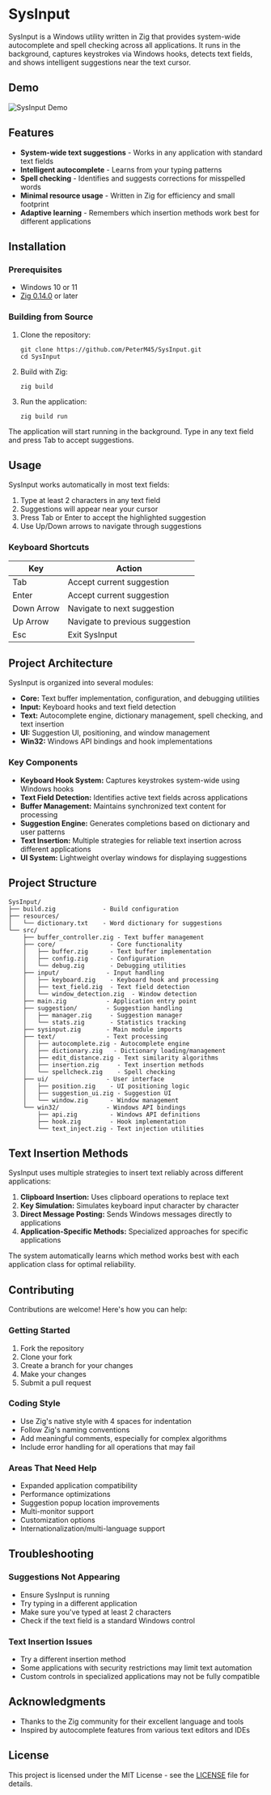 # SysInput

SysInput is a Windows utility written in Zig that provides system-wide autocomplete and spell checking across all applications. It runs in the background, captures keystrokes via Windows hooks, detects text fields, and shows intelligent suggestions near the text cursor.

## Demo

![SysInput Demo](https://github.com/user-attachments/assets/95c258c5-f25d-4a10-8337-2f7532c056e5)

## Features

- **System-wide text suggestions** - Works in any application with standard text fields
- **Intelligent autocomplete** - Learns from your typing patterns
- **Spell checking** - Identifies and suggests corrections for misspelled words
- **Minimal resource usage** - Written in Zig for efficiency and small footprint
- **Adaptive learning** - Remembers which insertion methods work best for different applications

## Installation

### Prerequisites

- Windows 10 or 11
- [Zig 0.14.0](https://ziglang.org/download/) or later

### Building from Source

1. Clone the repository:

   ```
   git clone https://github.com/PeterM45/SysInput.git
   cd SysInput
   ```

2. Build with Zig:

   ```
   zig build
   ```

3. Run the application:
   ```
   zig build run
   ```

The application will start running in the background. Type in any text field and press Tab to accept suggestions.

## Usage

SysInput works automatically in most text fields:

1. Type at least 2 characters in any text field
2. Suggestions will appear near your cursor
3. Press Tab or Enter to accept the highlighted suggestion
4. Use Up/Down arrows to navigate through suggestions

### Keyboard Shortcuts

| Key        | Action                          |
| ---------- | ------------------------------- |
| Tab        | Accept current suggestion       |
| Enter      | Accept current suggestion       |
| Down Arrow | Navigate to next suggestion     |
| Up Arrow   | Navigate to previous suggestion |
| Esc        | Exit SysInput                   |

## Project Architecture

SysInput is organized into several modules:

- **Core:** Text buffer implementation, configuration, and debugging utilities
- **Input:** Keyboard hooks and text field detection
- **Text:** Autocomplete engine, dictionary management, spell checking, and text insertion
- **UI:** Suggestion UI, positioning, and window management
- **Win32:** Windows API bindings and hook implementations

### Key Components

- **Keyboard Hook System:** Captures keystrokes system-wide using Windows hooks
- **Text Field Detection:** Identifies active text fields across applications
- **Buffer Management:** Maintains synchronized text content for processing
- **Suggestion Engine:** Generates completions based on dictionary and user patterns
- **Text Insertion:** Multiple strategies for reliable text insertion across different applications
- **UI System:** Lightweight overlay windows for displaying suggestions

## Project Structure

```
SysInput/
├── build.zig             - Build configuration
├── resources/
│   └── dictionary.txt    - Word dictionary for suggestions
└── src/
    ├── buffer_controller.zig - Text buffer management
    ├── core/               - Core functionality
    │   ├── buffer.zig      - Text buffer implementation
    │   ├── config.zig      - Configuration
    │   └── debug.zig       - Debugging utilities
    ├── input/             - Input handling
    │   ├── keyboard.zig    - Keyboard hook and processing
    │   ├── text_field.zig  - Text field detection
    │   └── window_detection.zig  - Window detection
    ├── main.zig           - Application entry point
    ├── suggestion/        - Suggestion handling
    │   ├── manager.zig     - Suggestion manager
    │   └── stats.zig       - Statistics tracking
    ├── sysinput.zig       - Main module imports
    ├── text/              - Text processing
    │   ├── autocomplete.zig - Autocomplete engine
    │   ├── dictionary.zig   - Dictionary loading/management
    │   ├── edit_distance.zig - Text similarity algorithms
    │   ├── insertion.zig     - Text insertion methods
    │   └── spellcheck.zig    - Spell checking
    ├── ui/                - User interface
    │   ├── position.zig    - UI positioning logic
    │   ├── suggestion_ui.zig - Suggestion UI
    │   └── window.zig      - Window management
    └── win32/             - Windows API bindings
        ├── api.zig         - Windows API definitions
        ├── hook.zig        - Hook implementation
        └── text_inject.zig - Text injection utilities
```

## Text Insertion Methods

SysInput uses multiple strategies to insert text reliably across different applications:

1. **Clipboard Insertion:** Uses clipboard operations to replace text
2. **Key Simulation:** Simulates keyboard input character by character
3. **Direct Message Posting:** Sends Windows messages directly to applications
4. **Application-Specific Methods:** Specialized approaches for specific applications

The system automatically learns which method works best with each application class for optimal reliability.

## Contributing

Contributions are welcome! Here's how you can help:

### Getting Started

1. Fork the repository
2. Clone your fork
3. Create a branch for your changes
4. Make your changes
5. Submit a pull request

### Coding Style

- Use Zig's native style with 4 spaces for indentation
- Follow Zig's naming conventions
- Add meaningful comments, especially for complex algorithms
- Include error handling for all operations that may fail

### Areas That Need Help

- Expanded application compatibility
- Performance optimizations
- Suggestion popup location improvements
- Multi-monitor support
- Customization options
- Internationalization/multi-language support

## Troubleshooting

### Suggestions Not Appearing

- Ensure SysInput is running
- Try typing in a different application
- Make sure you've typed at least 2 characters
- Check if the text field is a standard Windows control

### Text Insertion Issues

- Try a different insertion method
- Some applications with security restrictions may limit text automation
- Custom controls in specialized applications may not be fully compatible

## Acknowledgments

- Thanks to the Zig community for their excellent language and tools
- Inspired by autocomplete features from various text editors and IDEs

## License

This project is licensed under the MIT License - see the [LICENSE](LICENSE) file for details.

